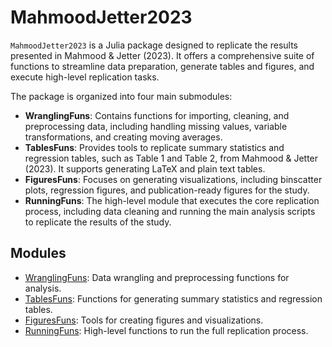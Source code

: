 # MahmoodJetter2023

`MahmoodJetter2023` is a Julia package designed to replicate the results presented in Mahmood & Jetter (2023). It offers a comprehensive suite of functions to streamline data preparation, generate tables and figures, and execute high-level replication tasks.

The package is organized into four main submodules:

- **WranglingFuns**: Contains functions for importing, cleaning, and preprocessing data, including handling missing values, variable transformations, and creating moving averages.
- **TablesFuns**: Provides tools to replicate summary statistics and regression tables, such as Table 1 and Table 2, from Mahmood & Jetter (2023). It supports generating LaTeX and plain text tables.
- **FiguresFuns**: Focuses on generating visualizations, including binscatter plots, regression figures, and publication-ready figures for the study.
- **RunningFuns**: The high-level module that executes the core replication process, including data cleaning and running the main analysis scripts to replicate the results of the study.

## Modules
- [WranglingFuns](WranglingFuns.md): Data wrangling and preprocessing functions for analysis.
- [TablesFuns](TablesFuns.md): Functions for generating summary statistics and regression tables.
- [FiguresFuns](FiguresFuns.md): Tools for creating figures and visualizations.
- [RunningFuns](RunningFuns.md): High-level functions to run the full replication process.
